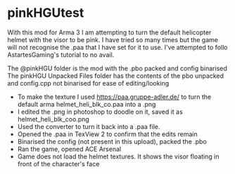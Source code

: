 # pinkHGUtest
With this mod for Arma 3 I am attempting to turn the default helicopter helmet with the visor to be pink. I have tried so many times but the game will not recognise the .paa that I have set for it to use. I've attempted to follo AstartesGaming's tutorial to no avail.

The @pinkHGU folder is the mod with the .pbo packed and config binarised
The pinkHGU Unpacked Files folder has the contents of the pbo unpacked and config.cpp not binarised for ease of editing/looking

- To make the texture I used https://paa.gruppe-adler.de/ to turn the default arma helmet_heli_blk_co.paa into a .png
- I edited the .png in photoshop to doodle on it, saved it as helmet_heli_blk_coo.png
- Used the converter to turn it back into a .paa file.
- Opened the .paa in TexView 2 to confirm that the edits remain
- Binarised the config (not present in this upload), packed the .pbo
- Ran the game, opened ACE Arsenal
- Game does not load the helmet textures. It shows the visor floating in front of the character's face
